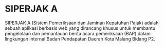 # SIPERJAK A

SIPERJAK A (Sistem Pemeriksaan dan Jaminan Kepatuhan Pajak) adalah sebuah aplikasi berbasis web yang dirancang khusus untuk membantu pengelolaan dan pemantauan berita acara pemeriksaan (BAP) dalam lingkungan internal Badan Pendapatan Daerah Kota Malang Bidang P2. 
